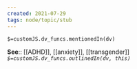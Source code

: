 ```yaml
---
created: 2021-07-29
tags: node/topic/stub
---
```

`$=customJS.dv_funcs.mentionedIn(dv)`


**See**:: [[ADHD]], [[anxiety]], [[transgender]]
*`$=customJS.dv_funcs.outlinedIn(dv, this)`*
